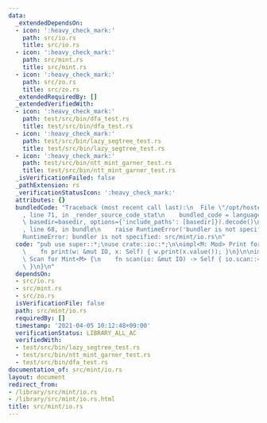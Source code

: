 ```yaml
---
data:
  _extendedDependsOn:
  - icon: ':heavy_check_mark:'
    path: src/io.rs
    title: src/io.rs
  - icon: ':heavy_check_mark:'
    path: src/mint.rs
    title: src/mint.rs
  - icon: ':heavy_check_mark:'
    path: src/zo.rs
    title: src/zo.rs
  _extendedRequiredBy: []
  _extendedVerifiedWith:
  - icon: ':heavy_check_mark:'
    path: test/src/bin/dfa_test.rs
    title: test/src/bin/dfa_test.rs
  - icon: ':heavy_check_mark:'
    path: test/src/bin/lazy_segtree_test.rs
    title: test/src/bin/lazy_segtree_test.rs
  - icon: ':heavy_check_mark:'
    path: test/src/bin/ntt_mint_garner_test.rs
    title: test/src/bin/ntt_mint_garner_test.rs
  _isVerificationFailed: false
  _pathExtension: rs
  _verificationStatusIcon: ':heavy_check_mark:'
  attributes: {}
  bundledCode: "Traceback (most recent call last):\n  File \"/opt/hostedtoolcache/Python/3.9.4/x64/lib/python3.9/site-packages/onlinejudge_verify/documentation/build.py\"\
    , line 71, in _render_source_code_stat\n    bundled_code = language.bundle(stat.path,\
    \ basedir=basedir, options={'include_paths': [basedir]}).decode()\n  File \"/opt/hostedtoolcache/Python/3.9.4/x64/lib/python3.9/site-packages/onlinejudge_verify/languages/user_defined.py\"\
    , line 68, in bundle\n    raise RuntimeError('bundler is not specified: {}'.format(path.as_posix()))\n\
    RuntimeError: bundler is not specified: src/mint/io.rs\n"
  code: "pub use super::*;\nuse crate::io::*;\n\nimpl<M: Mod> Print for Mint<M> {\n\
    \    fn print(w: &mut IO, x: Self) { w.print(x.value()); }\n}\n\nimpl<M: Mod>\
    \ Scan for Mint<M> {\n    fn scan(io: &mut IO) -> Self { io.scan::<u32>().into()\
    \ }\n}\n"
  dependsOn:
  - src/io.rs
  - src/mint.rs
  - src/zo.rs
  isVerificationFile: false
  path: src/mint/io.rs
  requiredBy: []
  timestamp: '2021-04-05 10:12:48+09:00'
  verificationStatus: LIBRARY_ALL_AC
  verifiedWith:
  - test/src/bin/lazy_segtree_test.rs
  - test/src/bin/ntt_mint_garner_test.rs
  - test/src/bin/dfa_test.rs
documentation_of: src/mint/io.rs
layout: document
redirect_from:
- /library/src/mint/io.rs
- /library/src/mint/io.rs.html
title: src/mint/io.rs
---
```

